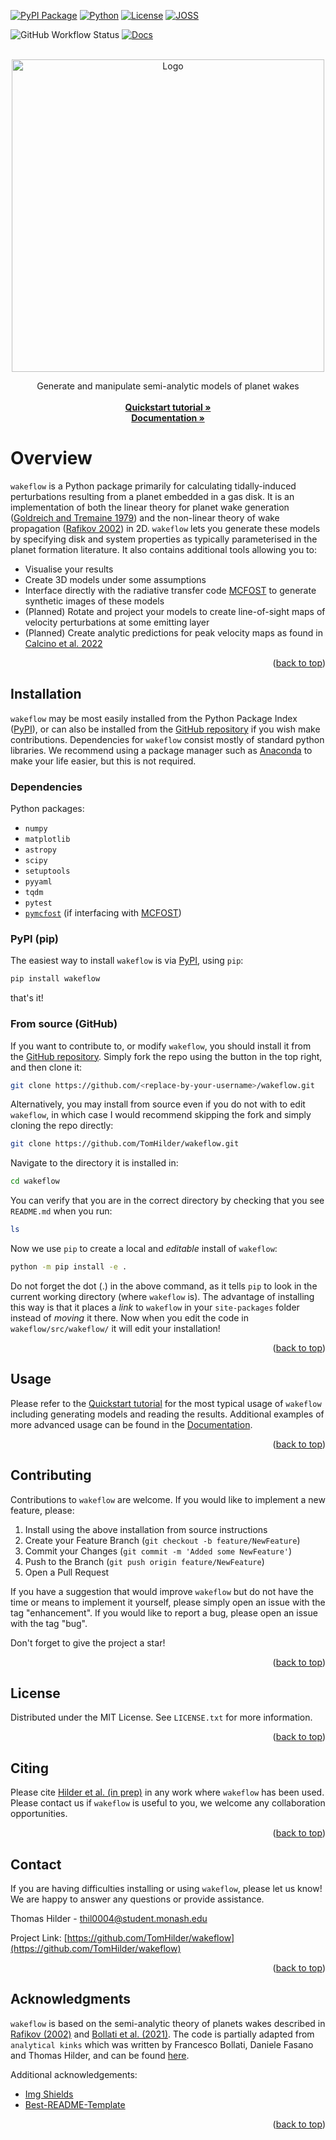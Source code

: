 <div id="top"></div>

<!-- PROJECT SHIELDS -->
[![PyPI Package][pypi-shield]][pypi-url]
[![Python][python-shield]][python-url]
[![License][license-shield]][license-url]
[![JOSS][JOSS-shield]][JOSS-url]


![GitHub Workflow Status](https://img.shields.io/github/workflow/status/TomHilder/wakeflow/Tests?label=tests&style=flat-square)
[![Docs][docs-status-shield]][docs-status-url]


<!-- PROJECT LOGO -->
<br />
<div align="center">
  <a href="https://github.com/TomHilder/wakeflow">
    <img src="https://github.com/TomHilder/wakeflow/blob/master/logo.png?raw=true" alt="Logo" width="500" height="500">
  </a>



<!--  <h3 align="center">Wakeflow</h3> -->

  <p align="center">
    Generate and manipulate semi-analytic models of planet wakes
    <br />
    <br />
    <a href="https://wakeflow.readthedocs.io/en/latest/tutorials/quickstart.html"><strong>Quickstart tutorial »</strong></a>
    <br />
    <a href="https://wakeflow.readthedocs.io/en/latest/index.html"><strong>Documentation »</strong></a>
    <br />
  </p>
</div>


<!-- ABOUT THE PROJECT -->
# Overview

`wakeflow` is a Python package primarily for calculating tidally-induced perturbations resulting from a planet embedded in a gas disk. It is an implementation of both the linear theory for planet wake generation ([Goldreich and Tremaine 1979](https://ui.adsabs.harvard.edu/abs/1979ApJ...233..857G)) and the non-linear theory of wake propagation ([Rafikov 2002](https://ui.adsabs.harvard.edu/abs/2002ApJ...569..997R/abstract)) in 2D. `wakeflow` lets you generate these models by specifying disk and system properties as typically parameterised in the planet formation literature. It also contains additional tools allowing you to:
* Visualise your results
* Create 3D models under some assumptions
* Interface directly with the radiative transfer code [MCFOST](https://github.com/cpinte/mcfost) to generate synthetic images of these models
* (Planned) Rotate and project your models to create line-of-sight maps of velocity perturbations at some emitting layer
* (Planned) Create analytic predictions for peak velocity maps as found in [Calcino et al. 2022](https://ui.adsabs.harvard.edu/abs/2022ApJ...929L..25C/abstract)

<p align="right">(<a href="#top">back to top</a>)</p>



<!-- GETTING STARTED -->
## Installation

`wakeflow` may be most easily installed from the Python Package Index ([PyPI](https://pypi.org/project/wakeflow/)), or can also be installed from the [GitHub repository](https://github.com/TomHilder/wakeflow) if you wish make contributions. Dependencies for `wakeflow` consist mostly of standard python libraries. We recommend using a package manager such as [Anaconda](https://www.anaconda.com/products/distribution) to make your life easier, but this is not required.



### Dependencies

Python packages:

* `numpy`
* `matplotlib`
* `astropy`
* `scipy`
* `setuptools`
* `pyyaml`
* `tqdm`
* `pytest`
* [`pymcfost`](https://github.com/cpinte/pymcfost) (if interfacing with [MCFOST](https://github.com/cpinte/mcfost))



### PyPI (pip)

The easiest way to install `wakeflow` is via [PyPI](https://pypi.org/project/wakeflow/), using `pip`:
```sh
pip install wakeflow
```
that's it!



### From source (GitHub)

If you want to contribute to, or modify `wakeflow`, you should install it from the [GitHub repository](https://github.com/TomHilder/wakeflow). Simply fork the repo using the button in the top right, and then clone it:
```sh
git clone https://github.com/<replace-by-your-username>/wakeflow.git
```
Alternatively, you may install from source even if you do not with to edit `wakeflow`, in which case I would recommend skipping the fork and simply cloning the repo directly:
```sh
git clone https://github.com/TomHilder/wakeflow.git
```
Navigate to the directory it is installed in:
```sh
cd wakeflow
```
You can verify that you are in the correct directory by checking that you see `README.md` when you run:
```sh
ls
```
Now we use `pip` to create a local and _editable_ install of `wakeflow`:
```sh
python -m pip install -e .
```
Do not forget the dot (.) in the above command, as it tells `pip` to look in the current working directory (where `wakeflow` is). The advantage of installing this way is that it places a _link_ to `wakeflow` in your `site-packages` folder instead of _moving_ it there. Now when you edit the code in `wakeflow/src/wakeflow/` it will edit your installation!

<p align="right">(<a href="#top">back to top</a>)</p>



<!-- USAGE EXAMPLES -->
## Usage

Please refer to the [Quickstart tutorial](https://wakeflow.readthedocs.io/en/latest/tutorials/quickstart.html) for the most typical usage of `wakeflow` including generating models and reading the results. Additional examples of more advanced usage can be found in the [Documentation](https://wakeflow.readthedocs.io/en/latest/index.html).

<p align="right">(<a href="#top">back to top</a>)</p>



<!-- CONTRIBUTING -->
## Contributing

Contributions to `wakeflow` are welcome. If you would like to implement a new feature, please:

1. Install using the above installation from source instructions
2. Create your Feature Branch (`git checkout -b feature/NewFeature`)
3. Commit your Changes (`git commit -m 'Added some NewFeature'`)
4. Push to the Branch (`git push origin feature/NewFeature`)
5. Open a Pull Request

If you have a suggestion that would improve `wakeflow` but do not have the time or means to implement it yourself, please simply open an issue with the tag "enhancement". If you would like to report a bug, please open an issue with the tag "bug".

Don't forget to give the project a star!

<p align="right">(<a href="#top">back to top</a>)</p>



<!-- LICENSE -->
## License

Distributed under the MIT License. See `LICENSE.txt` for more information.

<p align="right">(<a href="#top">back to top</a>)</p>



<!-- CITATION -->
## Citing

Please cite [Hilder et al. (in prep)](https://example.com) in any work where `wakeflow` has been used. Please contact us if `wakeflow` is useful to you, we welcome any collaboration opportunities.

<p align="right">(<a href="#top">back to top</a>)</p>



<!-- CONTACT -->
## Contact

If you are having difficulties installing or using `wakeflow`, please let us know! We are happy to answer any questions or provide assistance. 

Thomas Hilder - thil0004@student.monash.edu

Project Link: [https://github.com/TomHilder/wakeflow](https://github.com/TomHilder/wakeflow)

<p align="right">(<a href="#top">back to top</a>)</p>



<!-- ACKNOWLEDGMENTS -->
## Acknowledgments

`wakeflow` is based on the semi-analytic theory of planets wakes described in [Rafikov (2002)](https://iopscience.iop.org/article/10.1086/339399) and [Bollati et al. (2021)](https://academic.oup.com/mnras/article-abstract/504/4/5444/6255419). The code is partially adapted from `analytical kinks` which was written by Francesco Bollati, Daniele Fasano and Thomas Hilder, and can be found [here](https://github.com/DanieleFasano/Analytical_Kinks).

Additional acknowledgements:
* [Img Shields](https://shields.io)
* [Best-README-Template](https://github.com/othneildrew/Best-README-Template)

<p align="right">(<a href="#top">back to top</a>)</p>



<!-- MARKDOWN LINKS & IMAGES -->
<!-- https://www.markdownguide.org/basic-syntax/#reference-style-links -->
[pypi-shield]: https://img.shields.io/badge/PyPI-1.1.1-green?style=flat-square
[pypi-url]: https://pypi.org/project/wakeflow/
[python-shield]: https://img.shields.io/badge/Python-3.6%2B-orange?style=flat-square
[python-url]: https://www.python.org
[license-shield]: https://img.shields.io/badge/License-MIT-blue?style=flat-square
[license-url]: https://opensource.org/licenses/MIT
[JOSS-shield]: https://img.shields.io/badge/JOSS-coming%20soon-blueviolet?style=flat-square
[JOSS-url]: https://example.com
[test-status-shield]: https://img.shields.io/github/workflow/status/TomHilder/wakeflow/Tests?label=tests&style=flat-square
[test-status-url]: https://github.com/TomHilder/wakeflow/actions/workflows/Tests.yml
[docs-status-shield]: https://readthedocs.org/projects/wakeflow/badge/?version=latest&style=flat-square
[docs-status-url]: https://wakeflow.readthedocs.io/en/latest/?badge=latest